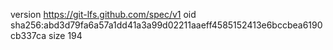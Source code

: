 version https://git-lfs.github.com/spec/v1
oid sha256:abd3d79fa6a57a1dd41a3a99d02211aaeff4585152413e6bccbea6190cb337ca
size 194
